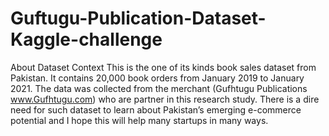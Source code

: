 # Guftugu-Publication-Dataset-Kaggle-challenge

About Dataset
Context
This is the one of its kinds book sales dataset from Pakistan. It contains 20,000 book orders from January 2019 to January 2021. The data was collected from the merchant (Gufhtugu Publications www.Gufhtugu.com) who are partner in this research study.
There is a dire need for such dataset to learn about Pakistan’s emerging e-commerce potential and I hope this will help many startups in many ways.

